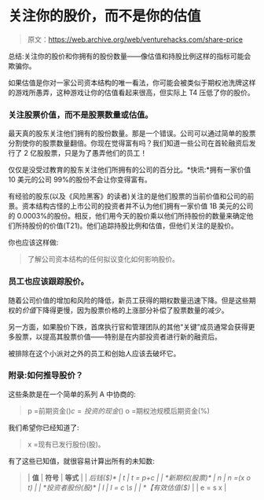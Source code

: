 # 关注你的股价，而不是你的估值

> 原文：<https://web.archive.org/web/venturehacks.com/share-price>

总结:关注你的股价和你拥有的股份数量——像估值和持股比例这样的指标可能会欺骗你。

如果估值是你对一家公司资本结构的唯一看法，你可能会被类似于期权池洗牌这样的游戏所愚弄，这种游戏让你的估值看起来很高，但实际上 T4 压低了你的股价。

### 关注股票价值，而不是股票数量或估值。

最天真的股东关注他们拥有的股份数量。那是一个错误。公司可以通过简单的股票分割使你的股票数量翻倍。你现在觉得富有吗？我们知道一些公司在首轮融资后发行了 2 亿股股票，只是为了愚弄他们的员工！

仅仅是没受过教育的股东关注他们所拥有的公司的百分比。*快讯:*拥有一家价值 10 美元的公司 99%的股份不会让你变得富有。

有经验的股东(以及《风险黑客》的读者)关注的是他们股票的当前价值和公司的前景。资本结构古怪的上市公司的投资者并不认为他们拥有一家价值 1B 美元的公司的 0.0003%的股份。相反，他们用今天的股价乘以他们所持股份的数量来确定他们所持股份的价值(T21)。他们追踪持股比例和估值，但他们关注的是股价。

你也应该这样做:

> 了解公司资本结构的任何拟议变化如何影响股价。

### 员工也应该跟踪股价。

随着公司价值的增加和风险的降低，新员工获得的期权数量迅速下降。但是这些期权的*价值*下降得更慢，因为股票价格的上涨部分补偿了股票数量的减少。

另一方面，如果股价下跌，首席执行官和管理团队的其他“关键”成员通常会获得更多股票，以提高其股票价值——特别是在内部投资者进行新的融资后。

被排除在这个小派对之外的员工和创始人应该去破坏它。

### 附录:如何推导股价？

这些条款是在一个简单的系列 A 中协商的:

> p =前期资金($)
> c =投资的现金($)
> o =期权池规模后期资金(%)

我们希望你已经知道了:

> x =现有已发行股份(股)。

有了这些已知值，就很容易计算出所有的未知数:

> | **值** | **符号** | **等式** |
> | *后钱($)* | t | t = p+c |
> | *新期权(股票)* | n | n =(x o t) |
> | *投资者股份(股)* | I | I = c \s |
> | *【有效估值($)* |  | e = s x |